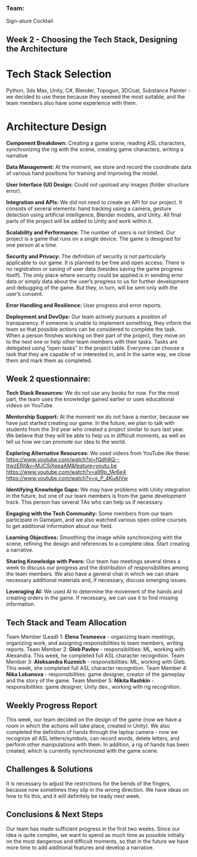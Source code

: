 ### Team:
Sign-ature Cocktail

## Week 2 - Choosing the Tech Stack, Designing the Architecture #
# Tech Stack Selection 
Python, 3ds Max, Unity, C#, Blender, Topogun, 3DCoat, Substance Painter - we decided to use these because they seemed the most suitable, and the team members also have some experience with them.

# Architecture Design
**Component Breakdown:** Creating a game scene, reading ASL characters, synchronizing the rig with the scene, creating game characters, writing a narrative

**Data Management:** At the moment, we store and record the coordinate data of various hand positions for training and improving the model.

**User Interface (UI) Design:** 
Could not upoload any images (folder structure error).

**Integration and APIs:** We did not need to create an API for our project. It consists of several elements: hand tracking using a camera, gesture detection using artificial intelligence, Blender models, and Unity. All final parts of the project will be added to Unity and work within it.

**Scalability and Performance:** The number of users is not limited. Our project is a game that runs on a single device. The game is designed for one person at a time.

**Security and Privacy:** The definition of security is not particularly applicable to our game. It is planned to be free and open access. There is no registration or saving of user data (besides saving the game progress itself). The only place where security could be applied is in sending error data or simply data about the user’s progress to us for further development and debugging of the game. But they, in turn, will be sent only with the user’s consent.

**Error Handling and Resilience:** User progress and error reports.

**Deployment and DevOps:** Our team actively pursues a position of transparency. If someone is unable to implement something, they inform the team so that possible actions can be considered to complete the task. When a person finishes working on their part of the project, they move on to the next one or help other team members with their tasks. Tasks are delegated using “open tasks” in the project table. Everyone can choose a task that they are capable of or interested in, and in the same way, we close them and mark them as completed.


## Week 2 questionnaire: #
**Tech Stack Resources:** We do not use any books for now. For the most part, the team uses the knowledge gained earlier or uses educational videos on YouTube.

**Mentorship Support:** At the moment we do not have a mentor, because we have just started creating our game. In the future, we plan to talk with students from the 3rd year who created a project similar to ours last year. We believe that they will be able to help us in difficult moments, as well as tell us how we can promote our idea to the world.

**Exploring Alternative Resources:** 
We used videos from YouTube like these:
https://www.youtube.com/watch?si=fQdh8Q--ttwzERjt&v=MJCSjXepaAM&feature=youtu.be
https://www.youtube.com/watch?v=a99p_fAr6e4
https://www.youtube.com/watch?v=q_P_4KuAIVw

**Identifying Knowledge Gaps:** We may have problems with Unity integration in the future, but one of our team members is from the game development track. This person has several TAs who can help us if necessary.

**Engaging with the Tech Community:** Some members from our team participate in Gamejam, and we also watched various open online courses to get additional information about our field.

**Learning Objectives:** Smoothing the image while synchronizing with the scene, refining the design and references to a complete idea. Start creating a narrative.

**Sharing Knowledge with Peers:** Our team has meetings several times a week to discuss our progress and the distribution of responsibilities among the team members. We also have a general chat in which we can share necessary additional materials and, if necessary, discuss emerging issues.

**Leveraging AI:** We used AI to determine the movement of the hands and creating orders in the game. If necessary, we can use it to find missing information.

## Tech Stack and Team Allocation 

Team Member (Lead) 1: **Elena Tesmeeva** - organizing team meetings, organizing work, and assigning responsibilities to team members, writing reports.
Team Member 2: **Gleb Pavlov** - responsibilities: ML, working with Alexandra. This week, he completed full ASL character recognition.
Team Member 3: **Aleksandra Kuzmich** - responsibilities: ML, working with Gleb. This week, she completed full ASL character recognition.
Team Member 4: **Nika Lobanova** - responsibilities: game designer, creator of the gameplay and the story of the game.
Team Member 5: **Nikita Rashkin** - responsibilities: game designer, Unity dev., working with rig recognition.

## Weekly Progress Report 
This week, our team decided on the design of the game (now we have a room in which the actions will take place, created in Unity). We also completed the definition of hands through the laptop camera - now we recognize all ASL letters/symbols, can record words, delete letters, and perform other manipulations with them. In addition, a rig of hands has been created, which is currently synchronized with the game scene.

## Challenges & Solutions 
It is necessary to adjust the restrictions for the bends of the fingers, because now sometimes they slip in the wrong direction. We have ideas on how to fix this, and it will definitely be ready next week.

## Conclusions & Next Steps 
Our team has made sufficient progress in the first two weeks. Since our idea is quite complex, we want to spend as much time as possible initially on the most dangerous and difficult moments, so that in the future we have more time to add additional features and develop a narrative.
